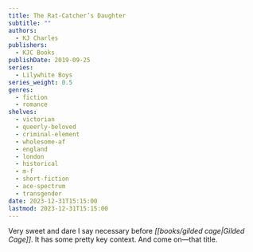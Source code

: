 ```yaml
---
title: The Rat-Catcher’s Daughter
subtitle: ""
authors:
  - KJ Charles
publishers:
  - KJC Books
publishDate: 2019-09-25
series:
  - Lilywhite Boys
series_weight: 0.5
genres:
  - fiction
  - romance
shelves:
  - victorian
  - queerly-beloved
  - criminal-element
  - wholesome-af
  - england
  - london
  - historical
  - m-f
  - short-fiction
  - ace-spectrum
  - transgender
date: 2023-12-31T15:15:00
lastmod: 2023-12-31T15:15:00
---
```

Very sweet and dare I say necessary before *[[books/gilded cage|Gilded Cage]]*. It has some pretty key context. And come on—that title.